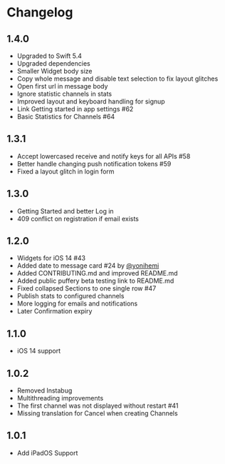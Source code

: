 # Changelog

## 1.4.0

- Upgraded to Swift 5.4
- Upgraded dependencies
- Smaller Widget body size
- Copy whole message and disable text selection to fix layout glitches
- Open first url in message body
- Ignore statistic channels in stats
- Improved layout and keyboard handling for signup
- Link Getting started in app settings #62
- Basic Statistics for Channels #64

## 1.3.1

- Accept lowercased receive and notify keys for all APIs #58
- Better handle changing push notification tokens #59
- Fixed a layout glitch in login form

## 1.3.0

- Getting Started and better Log in
- 409 conflict on registration if email exists

## 1.2.0

- Widgets for iOS 14 #43
- Added date to message card #24 by [@yonihemi](https://github.com/yonihemi)
- Added CONTRIBUTING.md and improved README.md
- Added public puffery beta testing link to README.md
- Fixed collapsed Sections to one single row #47
- Publish stats to configured channels
- More logging for emails and notifications
- Later Confirmation expiry

## 1.1.0

- iOS 14 support

## 1.0.2

- Removed Instabug
- Multithreading improvements
- The first channel was not displayed without restart #41
- Missing translation for Cancel when creating Channels

## 1.0.1

- Add iPadOS Support
